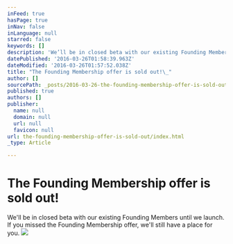```yaml
---
inFeed: true
hasPage: true
inNav: false
inLanguage: null
starred: false
keywords: []
description: 'We’ll be in closed beta with our existing Founding Members until we launch. If you missed the Founding Membership offer, we’ll still have a place for you. '
datePublished: '2016-03-26T01:58:39.963Z'
dateModified: '2016-03-26T01:57:52.038Z'
title: "The Founding Membership offer is sold out!\_"
author: []
sourcePath: _posts/2016-03-26-the-founding-membership-offer-is-sold-out.md
published: true
authors: []
publisher:
  name: null
  domain: null
  url: null
  favicon: null
url: the-founding-membership-offer-is-sold-out/index.html
_type: Article

---
```

# The Founding Membership offer is sold out! 

We'll be in closed beta with our existing Founding Members until we launch. If you missed the Founding Membership offer, we'll still have a place for you. ![](https://the-grid-user-content.s3-us-west-2.amazonaws.com/06f91e17-efdd-4bfa-89e4-af953471266e.png)
